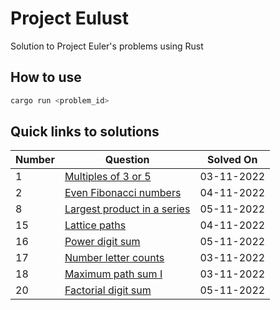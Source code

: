# Project Eulust

Solution to Project Euler's problems using Rust

## How to use

```bash
cargo run <problem_id>
```

## Quick links to solutions

| Number | Question                                                                                                                     | Solved On   |
| ------ | ---------------------------------------------------------------------------------------------------------------------------- | ----------- |
| 1      | [Multiples of 3 or 5](https://github.com/nighostchris/project-eulust/blob/master/src/solution/p1.rs)                         | 03-11-2022  |
| 2      | [Even Fibonacci numbers](https://github.com/nighostchris/project-eulust/blob/master/src/solution/p2.rs)                      | 04-11-2022  |
| 8      | [Largest product in a series](https://github.com/nighostchris/project-eulust/blob/master/src/solution/p8.rs)                 | 05-11-2022  |
| 15     | [Lattice paths](https://github.com/nighostchris/project-eulust/blob/master/src/solution/p15.rs)                              | 04-11-2022  |
| 16     | [Power digit sum](https://github.com/nighostchris/project-eulust/blob/master/src/solution/p16.rs)                            | 05-11-2022  |
| 17     | [Number letter counts](https://github.com/nighostchris/project-eulust/blob/master/src/solution/p17.rs)                       | 03-11-2022  |
| 18     | [Maximum path sum I](https://github.com/nighostchris/project-eulust/blob/master/src/solution/p18.rs)                         | 03-11-2022  |
| 20     | [Factorial digit sum](https://github.com/nighostchris/project-eulust/blob/master/src/solution/p20.rs)                        | 05-11-2022  |
